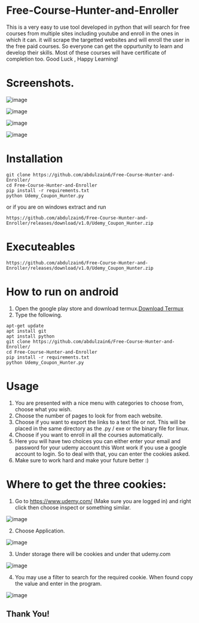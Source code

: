 # Free-Course-Hunter-and-Enroller
This is a very easy to use tool developed in python that will search for free courses from multiple sites including youtube and enroll in the ones in which it can. it will scrape the targetted websites and will enroll the user in the free paid courses. So everyone can get the oppurtunity to learn and develop their skills. Most of these courses will have certificate of completion too. Good Luck , Happy Learning!

# Screenshots.

![image](https://user-images.githubusercontent.com/77825794/133130999-d926af22-9a79-4c5f-bd09-cd95e2788ee2.png)

![image](https://user-images.githubusercontent.com/77825794/133131084-3adcb0ee-b6bf-4cca-a772-cd3017080246.png)

![image](https://user-images.githubusercontent.com/77825794/133131379-7dedb2a3-e484-4953-990a-8a22c9a3d88d.png)

![image](https://user-images.githubusercontent.com/77825794/133133702-f18afba7-91e8-442d-ae1c-2fe6a290895b.png)

# Installation 
```
git clone https://github.com/abdulzain6/Free-Course-Hunter-and-Enroller/
cd Free-Course-Hunter-and-Enroller
pip install -r requirements.txt
python Udemy_Coupon_Hunter.py
```
or if you are on windows extract and run
```
https://github.com/abdulzain6/Free-Course-Hunter-and-Enroller/releases/download/v1.0/Udemy_Coupon_Hunter.zip
```
# Executeables
```
https://github.com/abdulzain6/Free-Course-Hunter-and-Enroller/releases/download/v1.0/Udemy_Coupon_Hunter.zip
```
# How to run on android
1. Open the google play store and download termux.[Download Termux](https://play.google.com/store/apps/details?id=com.termux)
2. Type the following.
```
apt-get update
apt install git
apt install python
git clone https://github.com/abdulzain6/Free-Course-Hunter-and-Enroller/
cd Free-Course-Hunter-and-Enroller
pip install -r requirements.txt
python Udemy_Coupon_Hunter.py
```


# Usage
1. You are presented with a nice menu with categories to choose from, choose what you wish.
2. Choose the number of pages to look for from each website.
3. Choose if you want to export the links to a text file or not. This will be placed in the same directory as the .py / exe or the binary file for linux.
4. Choose if you want to enroll in all the courses automatically.
5. Here you will have two choices you can either enter your email and password for your udemy account this Wont work if you use a google account to login. So to deal with that, you can enter the cookies asked.
6. Make sure to work hard and make your future better :)

# Where to get the three cookies:

1. Go to https://www.udemy.com/ (Make sure you are logged in) and right click then choose inspect or something similar.

![image](https://user-images.githubusercontent.com/77825794/133132393-583eed14-79b6-4ef8-89e5-7579a92872b7.png)

2. Choose Application.

![image](https://user-images.githubusercontent.com/77825794/133132663-369de3f6-6a53-43d6-91af-e5607f3ccc9a.png)

3. Under storage there will be cookies and under that udemy.com

![image](https://user-images.githubusercontent.com/77825794/133132844-968218d9-7768-443f-9448-41cb206de520.png)

4. You may use a filter to search for the required cookie. When found copy the value and enter in the program.

![image](https://user-images.githubusercontent.com/77825794/133133082-0b343af5-0c1c-409c-9a4a-e0df52d845ef.png)
 
## Thank You!



